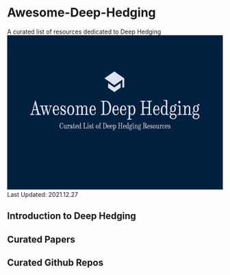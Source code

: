# Awesome-Deep-Hedging
A curated list of resources dedicated to Deep Hedging
<img src="https://raw.githubusercontent.com/guijinSON/Awesome-Deep-Hedging/main/assets/Awesome_Deep_Hedging.jpg" style="width:640px;height:360px;">  
Last Updated: 2021.12.27
## Introduction to Deep Hedging
## Curated Papers
## Curated Github Repos

